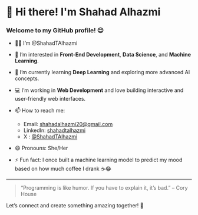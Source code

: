 # 👋 Hi there! I'm Shahad Alhazmi

### Welcome to my GitHub profile! 😊

- 👩‍💻 I’m @ShahadTAlhazmi
- 👀 I’m interested in **Front-End Development**, **Data Science**, and **Machine Learning**.
- 🌱 I’m currently learning **Deep Learning** and exploring more advanced AI concepts.
- 💻 I’m working in **Web Development** and love building interactive and user-friendly web interfaces.
- 📫 How to reach me:
  - Email: shahadalhazmi20@gmail.com  
  - LinkedIn: [shahadtalhazmi](www.linkedin.com/in/shahadalhazmi)  
  - X : [@ShahadTAlhazmi](https://x.com/ShahadTAlhazmi)

- 😄 Pronouns: She/Her
- ⚡ Fun fact: I once built a machine learning model to predict my mood based on how much coffee I drank ☕😂

---

> “Programming is like humor. If you have to explain it, it’s bad.” – Cory House

Let’s connect and create something amazing together! 🌟
